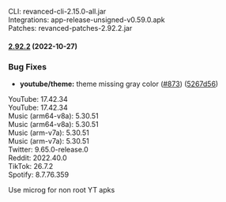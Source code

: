 CLI: revanced-cli-2.15.0-all.jar  
Integrations: app-release-unsigned-v0.59.0.apk  
Patches: revanced-patches-2.92.2.jar  

#### [2.92.2](https://github.com/revanced/revanced-patches/compare/v2.92.1...v2.92.2) (2022-10-27)
### Bug Fixes
* **youtube/theme:** theme missing gray color ([#873](https://github.com/revanced/revanced-patches/issues/873)) ([5267d56](https://github.com/revanced/revanced-patches/commit/5267d56a05b4053d556171ffd2d2870f3f932e8e))

  
YouTube: 17.42.34  
YouTube: 17.42.34  
Music (arm64-v8a): 5.30.51  
Music (arm64-v8a): 5.30.51  
Music (arm-v7a): 5.30.51  
Music (arm-v7a): 5.30.51  
Twitter: 9.65.0-release.0  
Reddit: 2022.40.0  
TikTok: 26.7.2  
Spotify: 8.7.76.359  

Use microg for non root YT apks  
